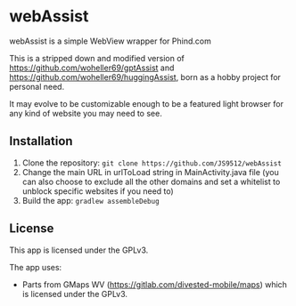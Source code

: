 # webAssist

webAssist is a simple WebView wrapper for Phind.com

This is a stripped down and modified version of https://github.com/woheller69/gptAssist and https://github.com/woheller69/huggingAssist, born as a hobby project for personal need.

It may evolve to be customizable enough to be a featured light browser for any kind of website you may need to see.


## Installation

1. Clone the repository: `git clone https://github.com/JS9512/webAssist`
2. Change the main URL in urlToLoad string in MainActivity.java file (you can also choose to exclude all the other domains and set a whitelist to unblock specific websites if you need to)
3. Build the app: `gradlew assembleDebug`


## License

This app is licensed under the GPLv3.

The app uses:
- Parts from GMaps WV (https://gitlab.com/divested-mobile/maps) which is licensed under the GPLv3.
